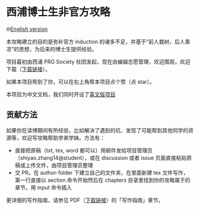 
# 西浦博士生非官方攻略

🌐[English version](README.en.md)

本攻略建立的目的是弥补官方 induction 的诸多不足，并基于“前人栽树，后人乘凉”的思想，为后来的博士生提供经验。

项目最初由西浦 PRG Society 社团发起，现在由编辑志愿管理，欢迎围观，欢迎下载（[下载链接](https://github.com/xp-pgrs-unofficial-guide/xp_pgrs_unofficial_guide/releases/latest)）。

如果本项目帮到了你，可以在右上角帮本项目点个赞（点 star）。

本项目为中文文档，我们同时开设了[英文版项目](https://github.com/xp-pgrs-unofficial-guide/xp_pgrs_unofficial_guide_EN)

## 贡献方法
如果你在读博期间有所经验，比如解决了遇到的坑、发现了可能帮到其他同学的资源等，欢迎写攻略帮助学弟学妹。方法有：
- 直接把原稿（txt, tex, word 都可以）用邮件发给项目管理员（shiyao.zhang14@student），或在 discussion 或者 issue 页面直接粘贴原稿或上传文件，由项目管理员整理
- 交 PR。在 author-folder 下建立自己的文件夹，在里面新建 tex 文件写作，第一行直接以 section 命令开始然后在 chapters 目录里找到你的攻略属于的章节，用 input 命令插入

更详细的写作指南，请参见 PDF（[下载链接](https://github.com/xp-pgrs-unofficial-guide/xp_pgrs_unofficial_guide/releases/latest)）的「写作指南」章节。
